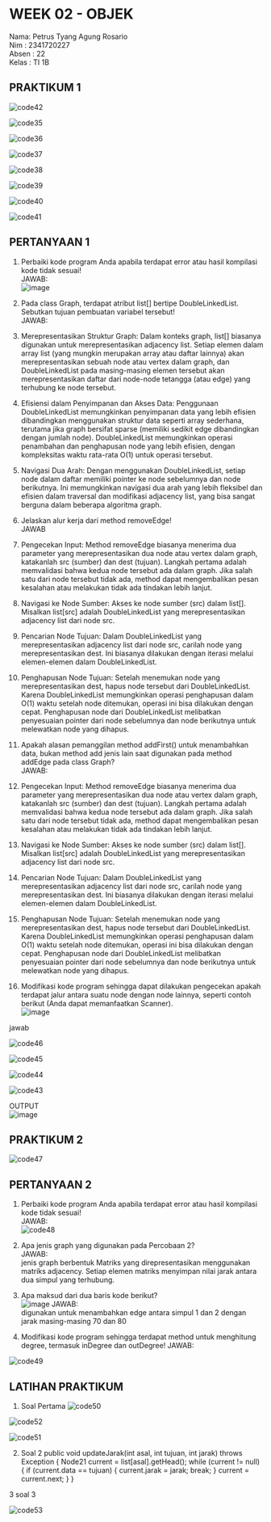 # WEEK 02 - OBJEK
Nama: Petrus Tyang Agung Rosario<br>
Nim : 2341720227 <br>
Absen : 22<br>
Kelas : TI 1B

## PRAKTIKUM 1

![code42](https://github.com/petrusthelastking/Algoritma-dan-Struktur-data/assets/143620112/5b40f9b8-eab1-4125-b84f-ed75e423574f)

![code35](https://github.com/petrusthelastking/Algoritma-dan-Struktur-data/assets/143620112/e2175a01-71f6-4379-bb63-b203b63839ec)

![code36](https://github.com/petrusthelastking/Algoritma-dan-Struktur-data/assets/143620112/7c43a473-7b1a-445b-8f8a-7da85459e8c7)

![code37](https://github.com/petrusthelastking/Algoritma-dan-Struktur-data/assets/143620112/04e3bcc1-e5e0-4612-a85b-8b7e31d6c7db)

![code38](https://github.com/petrusthelastking/Algoritma-dan-Struktur-data/assets/143620112/5e30412c-8104-4dfe-8f87-51ad0ef0777c)

![code39](https://github.com/petrusthelastking/Algoritma-dan-Struktur-data/assets/143620112/10c1e2ad-b48d-49ca-accb-ee8f28b9bb86)

![code40](https://github.com/petrusthelastking/Algoritma-dan-Struktur-data/assets/143620112/76ffb1d1-02c9-4a74-9c98-d3625698abe4)

![code41](https://github.com/petrusthelastking/Algoritma-dan-Struktur-data/assets/143620112/ecbeca09-bb71-461e-b089-474bc9a04a09)



## PERTANYAAN 1

1. Perbaiki kode program Anda apabila terdapat error atau hasil kompilasi kode tidak sesuai!<br>
JAWAB:<br>
![image](https://github.com/petrusthelastking/Algoritma-dan-Struktur-data/assets/143620112/2eb1124a-1773-45fb-b26f-203cb1e8fe2a)

2. Pada class Graph, terdapat atribut list[] bertipe DoubleLinkedList. Sebutkan tujuan pembuatan
variabel tersebut!<br>
JAWAB:<br>

1. Merepresentasikan Struktur Graph: Dalam konteks graph, list[] biasanya digunakan untuk merepresentasikan adjacency list. Setiap elemen dalam array list (yang mungkin merupakan array atau daftar lainnya) akan merepresentasikan sebuah node atau vertex dalam graph, dan DoubleLinkedList pada masing-masing elemen tersebut akan merepresentasikan daftar dari node-node tetangga (atau edge) yang terhubung ke node tersebut.

2. Efisiensi dalam Penyimpanan dan Akses Data: Penggunaan DoubleLinkedList memungkinkan penyimpanan data yang lebih efisien dibandingkan menggunakan struktur data seperti array sederhana, terutama jika graph bersifat sparse (memiliki sedikit edge dibandingkan dengan jumlah node). DoubleLinkedList memungkinkan operasi penambahan dan penghapusan node yang lebih efisien, dengan kompleksitas waktu rata-rata O(1) untuk operasi tersebut.

3. Navigasi Dua Arah: Dengan menggunakan DoubleLinkedList, setiap node dalam daftar memiliki pointer ke node sebelumnya dan node berikutnya. Ini memungkinkan navigasi dua arah yang lebih fleksibel dan efisien dalam traversal dan modifikasi adjacency list, yang bisa sangat berguna dalam beberapa algoritma graph.

3. Jelaskan alur kerja dari method removeEdge!<br>
JAWAB<br>
1. Pengecekan Input: Method removeEdge biasanya menerima dua parameter yang merepresentasikan dua node atau vertex dalam graph, katakanlah src (sumber) dan dest (tujuan). Langkah pertama adalah memvalidasi bahwa kedua node tersebut ada dalam graph. Jika salah satu dari node tersebut tidak ada, method dapat mengembalikan pesan kesalahan atau melakukan tidak ada tindakan lebih lanjut.

2. Navigasi ke Node Sumber: Akses ke node sumber (src) dalam list[]. Misalkan list[src] adalah DoubleLinkedList yang merepresentasikan adjacency list dari node src.

3. Pencarian Node Tujuan: Dalam DoubleLinkedList yang merepresentasikan adjacency list dari node src, carilah node yang merepresentasikan dest. Ini biasanya dilakukan dengan iterasi melalui elemen-elemen dalam DoubleLinkedList.

4. Penghapusan Node Tujuan: Setelah menemukan node yang merepresentasikan dest, hapus node tersebut dari DoubleLinkedList. Karena DoubleLinkedList memungkinkan operasi penghapusan dalam O(1) waktu setelah node ditemukan, operasi ini bisa dilakukan dengan cepat. Penghapusan node dari DoubleLinkedList melibatkan penyesuaian pointer dari node sebelumnya dan node berikutnya untuk melewatkan node yang dihapus.


4. Apakah alasan pemanggilan method addFirst() untuk menambahkan data, bukan method add
jenis lain saat digunakan pada method addEdge pada class Graph?<br>
JAWAB:<br>
1. Pengecekan Input: Method removeEdge biasanya menerima dua parameter yang merepresentasikan dua node atau vertex dalam graph, katakanlah src (sumber) dan dest (tujuan). Langkah pertama adalah memvalidasi bahwa kedua node tersebut ada dalam graph. Jika salah satu dari node tersebut tidak ada, method dapat mengembalikan pesan kesalahan atau melakukan tidak ada tindakan lebih lanjut.

2. Navigasi ke Node Sumber: Akses ke node sumber (src) dalam list[]. Misalkan list[src] adalah DoubleLinkedList yang merepresentasikan adjacency list dari node src.

3. Pencarian Node Tujuan: Dalam DoubleLinkedList yang merepresentasikan adjacency list dari node src, carilah node yang merepresentasikan dest. Ini biasanya dilakukan dengan iterasi melalui elemen-elemen dalam DoubleLinkedList.

4. Penghapusan Node Tujuan: Setelah menemukan node yang merepresentasikan dest, hapus node tersebut dari DoubleLinkedList. Karena DoubleLinkedList memungkinkan operasi penghapusan dalam O(1) waktu setelah node ditemukan, operasi ini bisa dilakukan dengan cepat. Penghapusan node dari DoubleLinkedList melibatkan penyesuaian pointer dari node sebelumnya dan node berikutnya untuk melewatkan node yang dihapus.

5. Modifikasi kode program sehingga dapat dilakukan pengecekan apakah terdapat jalur antara
suatu node dengan node lainnya, seperti contoh berikut (Anda dapat memanfaatkan Scanner).<br>
![image](https://github.com/petrusthelastking/Algoritma-dan-Struktur-data/assets/143620112/04722ca0-73b8-418d-a1c6-22a5db97127f)

jawab

![code46](https://github.com/petrusthelastking/Algoritma-dan-Struktur-data/assets/143620112/712f6e2f-39d1-4fc0-8764-9e03d912eeed)

![code45](https://github.com/petrusthelastking/Algoritma-dan-Struktur-data/assets/143620112/350f8710-1b24-423b-aeb3-d920ef734fb9)

![code44](https://github.com/petrusthelastking/Algoritma-dan-Struktur-data/assets/143620112/823d3db9-dad6-4eea-bc4c-b22f4d6aa4be)

![code43](https://github.com/petrusthelastking/Algoritma-dan-Struktur-data/assets/143620112/44b8136e-97fe-4497-9ec9-2d6e15e73964)


OUTPUT<br>
![image](https://github.com/petrusthelastking/Algoritma-dan-Struktur-data/assets/143620112/6f57b60b-1886-48b5-b1e0-247fe3ef9333)


## PRAKTIKUM 2

![code47](https://github.com/petrusthelastking/Algoritma-dan-Struktur-data/assets/143620112/4e8a9137-d595-4ddb-95ce-2f22399cbc90)


## PERTANYAAN 2

1. Perbaiki kode program Anda apabila terdapat error atau hasil kompilasi kode tidak sesuai!<br>
JAWAB:<br>
![code48](https://github.com/petrusthelastking/Algoritma-dan-Struktur-data/assets/143620112/bd769eab-95db-40e0-81e7-eb8a0e6eb1fc)

2. Apa jenis graph yang digunakan pada Percobaan 2?<br>
JAWAB:<br>
jenis graph berbentuk Matriks yang direpresentasikan menggunakan matriks adjacency. Setiap elemen matriks menyimpan nilai jarak antara dua simpul yang terhubung.

3. Apa maksud dari dua baris kode berikut?<br>
![image](https://github.com/petrusthelastking/Algoritma-dan-Struktur-data/assets/143620112/7b4e2ad9-a1bc-4bf9-837b-63df8496c981)
JAWAB:<br>
digunakan untuk menambahkan edge antara simpul 1 dan 2 dengan jarak masing-masing 70 dan 80
4. Modifikasi kode program sehingga terdapat method untuk menghitung degree, termasuk
inDegree dan outDegree!
JAWAB:

![code49](https://github.com/petrusthelastking/Algoritma-dan-Struktur-data/assets/143620112/93033abd-f62c-4bca-8e09-ca33ef06a467)



## LATIHAN PRAKTIKUM

1. Soal Pertama
![code50](https://github.com/petrusthelastking/Algoritma-dan-Struktur-data/assets/143620112/a24e9c20-f8fc-4ea0-bb17-1c7e1c2f2ddc)

![code52](https://github.com/petrusthelastking/Algoritma-dan-Struktur-data/assets/143620112/7bea468f-b36d-4705-a9e9-f441cf548dbe)

![code51](https://github.com/petrusthelastking/Algoritma-dan-Struktur-data/assets/143620112/98db81e6-dfa8-4063-ab64-7263d3b984e5)


2. Soal 2
public void updateJarak(int asal, int tujuan, int jarak) throws Exception {
        Node21 current = list[asal].getHead();
        while (current != null) {
            if (current.data == tujuan) {
                current.jarak = jarak;
                break;
            }
            current = current.next;
        }
    }


3 soal 3

![code53](https://github.com/petrusthelastking/Algoritma-dan-Struktur-data/assets/143620112/7a525ba3-8aee-4460-9b4d-f337c69d8882)



